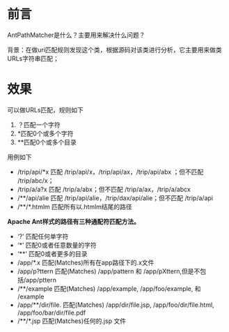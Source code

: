 # 前言

AntPathMatcher是什么？主要用来解决什么问题？

背景：在做uri匹配规则发现这个类，根据源码对该类进行分析，它主要用来做类URLs字符串匹配；

# 效果

可以做URLs匹配，规则如下

1. ？匹配一个字符
2. *匹配0个或多个字符
3. **匹配0个或多个目录

用例如下

- /trip/api/*x   匹配 /trip/api/x，/trip/api/ax，/trip/api/abx ；但不匹配 /trip/abc/x；
- /trip/a/a?x   匹配 /trip/a/abx；但不匹配 /trip/a/ax，/trip/a/abcx
- /**/api/alie   匹配 /trip/api/alie，/trip/dax/api/alie；但不匹配 /trip/a/api
- /**/*.htmlm  匹配所有以.htmlm结尾的路径





**Apache Ant样式的路径有三种通配符匹配方法。**

-   ‘?’ 匹配任何单字符
-   ‘*’ 匹配0或者任意数量的字符
-   ‘**’ 匹配0或者更多的目录
-   /app/*.x   匹配(Matches)所有在app路径下的.x文件
-   /app/p?ttern 匹配(Matches) /app/pattern 和 /app/pXttern,但是不包括/app/pttern
-   /**/example  匹配(Matches) /app/example, /app/foo/example, 和 /example
-   /app/**/dir/file. 匹配(Matches) /app/dir/file.jsp, /app/foo/dir/file.html, /app/foo/bar/dir/file.pdf
-   /**/*.jsp   匹配(Matches)任何的.jsp 文件